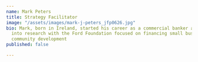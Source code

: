 ```yaml
---
name: Mark Peters
title: Strategy Facilitator
image: "/assets/images/mark-j-peters_jfp0626.jpg"
bio: Mark, born in Ireland, started his career as a commercial banker and then moved
  into research with the Ford Foundation focused on financing small businesses and
  community development
published: false

---
```

